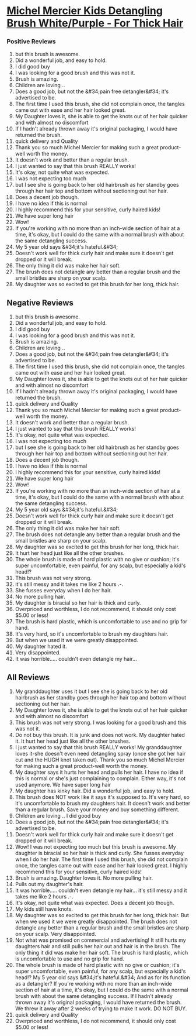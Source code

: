 # [Michel Mercier Kids Detangling Brush White/Purple - For Thick Hair](https://products.checkmycream.com/products/Michel-Mercier-Kids-Detangling-Brush-WhitePurple-For-Thick-Hair.html)

### Positive Reviews

<ol>
      <li>but this brush is awesome.  </li>
      <li>Did a wonderful job, and easy to hold.</li>
      <li>I did good buy</li>
      <li>I was looking for a good brush and this was not it.</li>
      <li>Brush is amazing.</li>
      <li>Children are loving ..</li>
      <li>Does a good job, but not the &amp;#34;pain free detangler&amp;#34; it&#x27;s advertised to be.</li>
      <li>The first time I used this brush, she did not complain once,  the tangles came out with ease and her hair looked great.</li>
      <li>My Daughter loves it, she is able to get the knots out of her hair quicker and with almost no discomfort</li>
      <li>If I hadn&#x27;t already thrown away it&#x27;s original packaging, I would have returned the brush.</li>
      <li>quick delivery and Quality</li>
      <li>Thank you so much Michel Mercier for making such a great product-well worth the money.</li>
      <li>It doesn&#x27;t work and better than a regular brush.</li>
      <li>I just wanted to say that this brush REALLY works!</li>
      <li>It&#x27;s okay, not quite what was expected.</li>
      <li>I was not expecting too much</li>
      <li>but I see she is going back to her old hairbrush as her standby goes through her hair top and bottom without sectioning out her hair.</li>
      <li>Does a decent job though.</li>
      <li>I have no idea if this is normal</li>
      <li>I highly recommend this for your sensitive, curly haired kids!</li>
      <li>We have super long hair</li>
      <li>Wow!</li>
      <li>If you&#x27;re working with no more than an inch-wide section of hair at a time, it&#x27;s okay, but I could do the same with a normal brush with about the same detangling success.</li>
      <li>My 5 year old says &amp;#34;it&#x27;s hateful.&amp;#34;</li>
      <li>Doesn&#x27;t work well for thick curly hair and make sure it doesn&#x27;t get dropped or it will break.</li>
      <li>The only thing it did was make her hair soft.</li>
      <li>The brush does not detangle any better than a regular brush and the small bristles are sharp on your scalp.</li>
      <li>My daughter was so excited to get this brush for her long, thick hair.</li>
</ol>


<h2>Negative Reviews</h2>
<ol>
<li> but this brush is awesome.  </li>
<li> Did a wonderful job, and easy to hold.</li>
<li> I did good buy</li>
<li> I was looking for a good brush and this was not it.</li>
<li> Brush is amazing.</li>
<li> Children are loving ..</li>
<li> Does a good job, but not the &amp;#34;pain free detangler&amp;#34; it&#x27;s advertised to be.</li>
<li> The first time I used this brush, she did not complain once,  the tangles came out with ease and her hair looked great.</li>
<li> My Daughter loves it, she is able to get the knots out of her hair quicker and with almost no discomfort</li>
<li> If I hadn&#x27;t already thrown away it&#x27;s original packaging, I would have returned the brush.</li>
<li> quick delivery and Quality</li>
<li> Thank you so much Michel Mercier for making such a great product-well worth the money.</li>
<li> It doesn&#x27;t work and better than a regular brush.</li>
<li> I just wanted to say that this brush REALLY works!</li>
<li> It&#x27;s okay, not quite what was expected.</li>
<li> I was not expecting too much</li>
<li> but I see she is going back to her old hairbrush as her standby goes through her hair top and bottom without sectioning out her hair.</li>
<li> Does a decent job though.</li>
<li> I have no idea if this is normal</li>
<li> I highly recommend this for your sensitive, curly haired kids!</li>
<li> We have super long hair</li>
<li> Wow!</li>
<li> If you&#x27;re working with no more than an inch-wide section of hair at a time, it&#x27;s okay, but I could do the same with a normal brush with about the same detangling success.</li>
<li> My 5 year old says &amp;#34;it&#x27;s hateful.&amp;#34;</li>
<li> Doesn&#x27;t work well for thick curly hair and make sure it doesn&#x27;t get dropped or it will break.</li>
<li> The only thing it did was make her hair soft.</li>
<li> The brush does not detangle any better than a regular brush and the small bristles are sharp on your scalp.</li>
<li> My daughter was so excited to get this brush for her long, thick hair.</li>
<li> It hurt her head just like all the other brushes.</li>
<li> The whole brush is made of hard plastic with no give or cushion; it&#x27;s super uncomfortable, even painful, for any scalp, but especially a kid&#x27;s head!?</li>
<li> This brush was not very strong.</li>
<li> it&#x27;s still messy and it takes me like 2 hours .-.</li>
<li> She fusses everyday when I do her hair.</li>
<li> No more pulling hair.</li>
<li> My daughter is biracial so her hair is thick and curly.</li>
<li> Overpriced and worthless, I do not recommend, it should only cost $5.00 or less!</li>
<li> The brush is hard plastic, which is uncomfortable to use and no grip for hand.</li>
<li> It&#x27;s very hard, so it&#x27;s uncomfortable to brush my daughters hair.</li>
<li> But when we used it we were greatly disappointed.</li>
<li> My daughter hated it.</li>
<li> Very disappointed.</li>
<li> It was horrible..... couldn&#x27;t even detangle my hair...</li>
</ol>

<h2>All Reviews</h2>

<ol>
    <li> My granddaughter uses it but I see she is going back to her old hairbrush as her standby goes through her hair top and bottom without sectioning out her hair.</li>
    <li> My Daughter loves it, she is able to get the knots out of her hair quicker and with almost no discomfort</li>
    <li> This brush was not very strong. I was looking for a good brush and this was not it.</li>
    <li> Do not buy this brush. It is junk and does not work. My daughter hated it. It hurt her head just like all the other brushes.</li>
    <li> I just wanted to say that this brush REALLY works! My granddaughter loves it-she doesn&#x27;t even need detangling spray (once she got her hair cut and the HUGH knot taken out). Thank you so much Michel Mercier for making such a great product-well worth the money.</li>
    <li> My daughter says it hurts her head and pulls her hair. I have no idea if this is normal or she&#x27;s just complaining to complain. Either way, it&#x27;s not used anymore. We have super long hair</li>
    <li> My daughter has kinky hair.  Did a wonderful job, and easy to hold.</li>
    <li> This brush does NOT work like it says it&#x27;s supposed to. It&#x27;s very hard, so it&#x27;s uncomfortable to brush my daughters hair. It doesn&#x27;t work and better than a regular brush. Save your money and buy something different.</li>
    <li> Children are loving .. I did good buy</li>
    <li> Does a good job, but not the &amp;#34;pain free detangler&amp;#34; it&#x27;s advertised to be.</li>
    <li> Doesn&#x27;t work well for thick curly hair and make sure it doesn&#x27;t get dropped or it will break.</li>
    <li> Wow! I was not expecting too much but this brush is awesome.  My daughter is biracial so her hair is thick and curly. She fusses everyday when I do her hair. The first time I used this brush, she did not complain once,  the tangles came out with ease and her hair looked great. I highly recommend this for your sensitive, curly haired kids!</li>
    <li> Brush is amazing. Daughter loves it.  No more pulling hair.</li>
    <li> Pulls out my daughter&#x27;s hair.</li>
    <li> It was horrible..... couldn&#x27;t even detangle my hair... it&#x27;s still messy and it takes me like 2 hours .-.</li>
    <li> It&#x27;s okay, not quite what was expected. Does a decent job though.</li>
    <li> My kids still have knots.</li>
    <li> My daughter was so excited to get this brush for her long, thick hair. But when we used it we were greatly disappointed. The brush does not detangle any better than a regular brush and the small bristles are sharp on your scalp. Very disappointed.</li>
    <li> Not what was promised on commercial and advertising! It still hurts my daughters hair and still pulls her hair out and hair is in the brush. The only thing it did was make her hair soft. The brush is hard plastic, which is uncomfortable to use and no grip for hand.</li>
    <li> The whole brush is made of hard plastic with no give or cushion; it&#x27;s super uncomfortable, even painful, for any scalp, but especially a kid&#x27;s head!? My 5 year old says &amp;#34;it&#x27;s hateful.&amp;#34; And as for its function as a detangler? If you&#x27;re working with no more than an inch-wide section of hair at a time, it&#x27;s okay, but I could do the same with a normal brush with about the same detangling success. If I hadn&#x27;t already thrown away it&#x27;s original packaging, I would have returned the brush. We threw it away after 2 weeks of trying to make it work. DO NOT BUY.</li>
    <li> quick delivery and Quality</li>
    <li> Overpriced and worthless, I do not recommend, it should only cost $5.00 or less!</li>
</ol>




